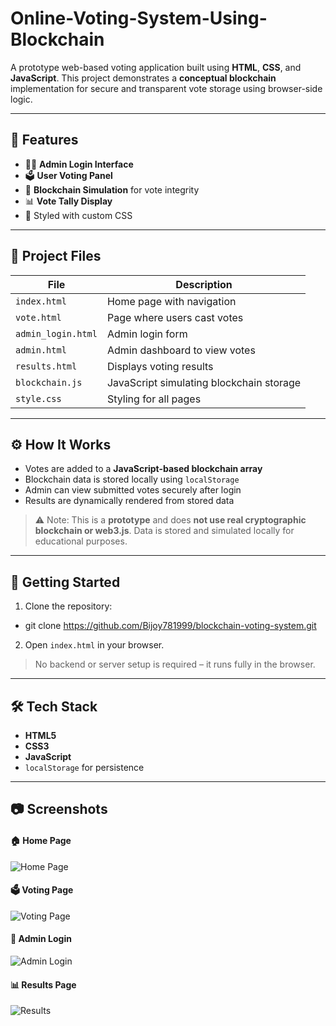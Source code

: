 # Online-Voting-System-Using-Blockchain

A prototype web-based voting application built using **HTML**, **CSS**, and **JavaScript**. This project demonstrates a **conceptual blockchain** implementation for secure and transparent vote storage using browser-side logic.

---

## 📌 Features

- 🧑‍💼 **Admin Login Interface**
- 🗳️ **User Voting Panel**
- 🔐 **Blockchain Simulation** for vote integrity
- 📊 **Vote Tally Display**
- 🎨 Styled with custom CSS

---

## 📂 Project Files

| File                | Description                                 |
|---------------------|---------------------------------------------|
| `index.html`        | Home page with navigation                   |
| `vote.html`         | Page where users cast votes                 |
| `admin_login.html`  | Admin login form                            |
| `admin.html`        | Admin dashboard to view votes               |
| `results.html`      | Displays voting results                     |
| `blockchain.js`     | JavaScript simulating blockchain storage    |
| `style.css`         | Styling for all pages                       |

---

## ⚙️ How It Works

- Votes are added to a **JavaScript-based blockchain array**
- Blockchain data is stored locally using `localStorage`
- Admin can view submitted votes securely after login
- Results are dynamically rendered from stored data

> ⚠️ Note: This is a **prototype** and does **not use real cryptographic blockchain or web3.js**. Data is stored and simulated locally for educational purposes.

---

## 🚀 Getting Started

1. Clone the repository:
- git clone https://github.com/Bijoy781999/blockchain-voting-system.git

2. Open `index.html` in your browser.
> No backend or server setup is required – it runs fully in the browser.

---

## 🛠️ Tech Stack

- **HTML5**
- **CSS3**
- **JavaScript**
- `localStorage` for persistence

---

## 📷 Screenshots

#### 🏠 Home Page
![Home Page](screenshots/index.png)

#### 🗳️ Voting Page
![Voting Page](screenshots/vote.png)

#### 🔐 Admin Login
![Admin Login](screenshots/admin_login.png)

#### 📊 Results Page
![Results](screenshots/results.png)
